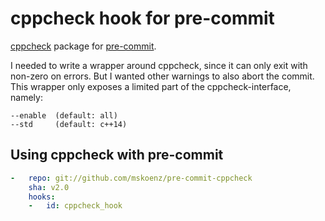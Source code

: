 # cppcheck hook for pre-commit

[cppcheck](https://github.com/danmar/cppcheck/) package for [pre-commit](http://pre-commit.com).

I needed to write a wrapper around cppcheck, since it can only exit with non-zero on errors. But I wanted other warnings to also abort the commit.
This wrapper only exposes a limited part of the cppcheck-interface, namely:

```
--enable  (default: all)
--std     (default: c++14)
```

## Using cppcheck with pre-commit

```yaml
-   repo: git://github.com/mskoenz/pre-commit-cppcheck
    sha: v2.0
    hooks:
    -   id: cppcheck_hook
```
